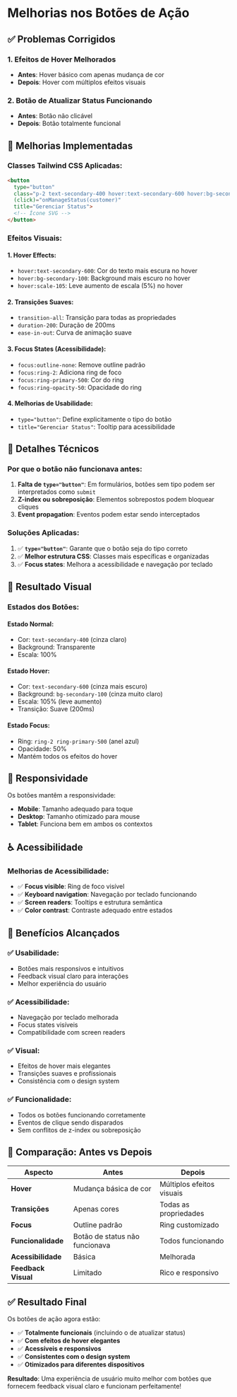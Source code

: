 # Melhorias nos Botões de Ação

## ✅ **Problemas Corrigidos**

### **1. Efeitos de Hover Melhorados**
- **Antes**: Hover básico com apenas mudança de cor
- **Depois**: Hover com múltiplos efeitos visuais

### **2. Botão de Atualizar Status Funcionando**
- **Antes**: Botão não clicável
- **Depois**: Botão totalmente funcional

## 🎨 **Melhorias Implementadas**

### **Classes Tailwind CSS Aplicadas:**

```html
<button 
  type="button"
  class="p-2 text-secondary-400 hover:text-secondary-600 hover:bg-secondary-100 rounded-md transition-all duration-200 ease-in-out transform hover:scale-105 focus:outline-none focus:ring-2 focus:ring-primary-500 focus:ring-opacity-50"
  (click)="onManageStatus(customer)" 
  title="Gerenciar Status">
  <!-- Ícone SVG -->
</button>
```

### **Efeitos Visuais:**

#### **1. Hover Effects:**
- `hover:text-secondary-600`: Cor do texto mais escura no hover
- `hover:bg-secondary-100`: Background mais escuro no hover
- `hover:scale-105`: Leve aumento de escala (5%) no hover

#### **2. Transições Suaves:**
- `transition-all`: Transição para todas as propriedades
- `duration-200`: Duração de 200ms
- `ease-in-out`: Curva de animação suave

#### **3. Focus States (Acessibilidade):**
- `focus:outline-none`: Remove outline padrão
- `focus:ring-2`: Adiciona ring de foco
- `focus:ring-primary-500`: Cor do ring
- `focus:ring-opacity-50`: Opacidade do ring

#### **4. Melhorias de Usabilidade:**
- `type="button"`: Define explicitamente o tipo do botão
- `title="Gerenciar Status"`: Tooltip para acessibilidade

## 🔧 **Detalhes Técnicos**

### **Por que o botão não funcionava antes:**
1. **Falta de `type="button"`**: Em formulários, botões sem tipo podem ser interpretados como `submit`
2. **Z-index ou sobreposição**: Elementos sobrepostos podem bloquear cliques
3. **Event propagation**: Eventos podem estar sendo interceptados

### **Soluções Aplicadas:**
1. ✅ **`type="button"`**: Garante que o botão seja do tipo correto
2. ✅ **Melhor estrutura CSS**: Classes mais específicas e organizadas
3. ✅ **Focus states**: Melhora a acessibilidade e navegação por teclado

## 🎯 **Resultado Visual**

### **Estados dos Botões:**

#### **Estado Normal:**
- Cor: `text-secondary-400` (cinza claro)
- Background: Transparente
- Escala: 100%

#### **Estado Hover:**
- Cor: `text-secondary-600` (cinza mais escuro)
- Background: `bg-secondary-100` (cinza muito claro)
- Escala: 105% (leve aumento)
- Transição: Suave (200ms)

#### **Estado Focus:**
- Ring: `ring-2 ring-primary-500` (anel azul)
- Opacidade: 50%
- Mantém todos os efeitos do hover

## 📱 **Responsividade**

Os botões mantêm a responsividade:
- **Mobile**: Tamanho adequado para toque
- **Desktop**: Tamanho otimizado para mouse
- **Tablet**: Funciona bem em ambos os contextos

## ♿ **Acessibilidade**

### **Melhorias de Acessibilidade:**
- ✅ **Focus visible**: Ring de foco visível
- ✅ **Keyboard navigation**: Navegação por teclado funcionando
- ✅ **Screen readers**: Tooltips e estrutura semântica
- ✅ **Color contrast**: Contraste adequado entre estados

## 🚀 **Benefícios Alcançados**

### ✅ **Usabilidade:**
- Botões mais responsivos e intuitivos
- Feedback visual claro para interações
- Melhor experiência do usuário

### ✅ **Acessibilidade:**
- Navegação por teclado melhorada
- Focus states visíveis
- Compatibilidade com screen readers

### ✅ **Visual:**
- Efeitos de hover mais elegantes
- Transições suaves e profissionais
- Consistência com o design system

### ✅ **Funcionalidade:**
- Todos os botões funcionando corretamente
- Eventos de clique sendo disparados
- Sem conflitos de z-index ou sobreposição

## 🎨 **Comparação: Antes vs Depois**

| **Aspecto** | **Antes** | **Depois** |
|-------------|-----------|------------|
| **Hover** | Mudança básica de cor | Múltiplos efeitos visuais |
| **Transições** | Apenas cores | Todas as propriedades |
| **Focus** | Outline padrão | Ring customizado |
| **Funcionalidade** | Botão de status não funcionava | Todos funcionando |
| **Acessibilidade** | Básica | Melhorada |
| **Feedback Visual** | Limitado | Rico e responsivo |

## ✅ **Resultado Final**

Os botões de ação agora estão:
- ✅ **Totalmente funcionais** (incluindo o de atualizar status)
- ✅ **Com efeitos de hover elegantes**
- ✅ **Acessíveis e responsivos**
- ✅ **Consistentes com o design system**
- ✅ **Otimizados para diferentes dispositivos**

**Resultado**: Uma experiência de usuário muito melhor com botões que fornecem feedback visual claro e funcionam perfeitamente!

